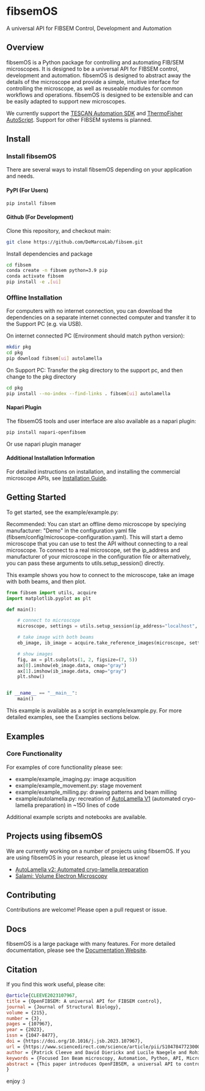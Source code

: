 # fibsemOS

A universal API for FIBSEM Control, Development and Automation

## Overview

fibsemOS is a Python package for controlling and automating FIB/SEM microscopes. It is designed to be a universal API for FIBSEM control, development and automation. fibsemOS is designed to abstract away the details of the microscope and provide a simple, intuitive interface for controlling the microscope, as well as reuseable modules for common workflows and operations. fibsemOS is designed to be extensible and can be easily adapted to support new microscopes.

We currently support the [TESCAN Automation SDK](https://www.tescan.com/en/products/automation-sdk/) and [ThermoFisher AutoScript](https://www.tescan.com/en/products/autoscript/). Support for other FIBSEM systems is planned.

## Install

### Install fibsemOS

There are several ways to install fibsemOS depending on your application and needs.

#### PyPI (For Users)

```bash
pip install fibsem 
```

#### Github (For Development)

Clone this repository, and checkout main:

```bash
git clone https://github.com/DeMarcoLab/fibsem.git
```

Install dependencies and package

```bash
cd fibsem
conda create -n fibsem python=3.9 pip
conda activate fibsem
pip install -e .[ui]

```

### Offline Installation
For computers with no internet connection, you can download the dependencies on a separate internet connected computer and transfer it to the Support PC (e.g. via USB).

On internet connected PC (Environment should match python version): 
```bash
mkdir pkg
cd pkg
pip download fibsem[ui] autolamella
```
On Support PC:
Transfer the pkg directory to the support pc, and then change to the pkg directory
```bash
cd pkg
pip install --no-index --find-links . fibsem[ui] autolamella
```

#### Napari Plugin

The fibsemOS tools and user interface are also available as a napari plugin:

```bash
pip install napari-openfibsem
```

Or use napari plugin manager

#### Additional Installation Information

For detailed instructions on installation, and installing the commercial microscope APIs, see [Installation Guide](INSTALLATION.md).

## Getting Started

To get started, see the example/example.py:

Recommended: You can start an offline demo microscope by speciying manufacturer: "Demo" in the configuration yaml file (fibsem/config/microscope-configuration.yaml). This will start a demo microscope that you can use to test the API without connecting to a real microscope. To connect to a real microscope, set the ip_address and manufacturer of your microscope in the configuration file or alternatively, you can pass these arguments to utils.setup_session() directly.

This example shows you how to connect to the microscope, take an image with both beams, and then plot.

```python
from fibsem import utils, acquire
import matplotlib.pyplot as plt

def main():

    # connect to microscope
    microscope, settings = utils.setup_session(ip_address="localhost", manufacturer="Demo")

    # take image with both beams
    eb_image, ib_image = acquire.take_reference_images(microscope, settings.image)

    # show images
    fig, ax = plt.subplots(1, 2, figsize=(7, 5))
    ax[0].imshow(eb_image.data, cmap="gray")
    ax[1].imshow(ib_image.data, cmap="gray")
    plt.show()


if __name__ == "__main__":
    main()

```

This example is available as a script in example/example.py.
For more detailed examples, see the Examples sections below.

## Examples

### Core Functionality

For examples of core functionality please see:

- example/example_imaging.py: image acqusition
- example/example_movement.py: stage movement
- example/example_milling.py: drawing patterns and beam milling
- example/autolamella.py: recreation of [AutoLamella V1](https://github.com/DeMarcoLab/autolamella) (automated cryo-lamella preparation) in ~150 lines of code

Additional example scripts and notebooks are available.

## Projects using fibsemOS

We are currently working on a number of projects using fibsemOS. If you are using fibsemOS in your research, please let us know!

- [AutoLamella v2: Automated cryo-lamella preparation](www.github.com/DeMarcoLab/autolamella)
- [Salami: Volume Electron Microscopy](www.github.com/DeMarcoLab/salami)

## Contributing

Contributions are welcome! Please open a pull request or issue.

## Docs

fibsemOS is a large package with many features. For more detailed documentation, please see the [Documentation Website](https://demarcolab.github.io/openfibsem-docs).

## Citation

If you find this work useful, please cite:

```bibtex
@article{CLEEVE2023107967,
title = {OpenFIBSEM: A universal API for FIBSEM control},
journal = {Journal of Structural Biology},
volume = {215},
number = {3},
pages = {107967},
year = {2023},
issn = {1047-8477},
doi = {https://doi.org/10.1016/j.jsb.2023.107967},
url = {https://www.sciencedirect.com/science/article/pii/S1047847723000308},
author = {Patrick Cleeve and David Dierickx and Lucile Naegele and Rohit Kannachel and Lachlan Burne and Genevieve Buckley and Sergey Gorelick and James C. Whisstock and Alex {de Marco}},
keywords = {Focused Ion Beam microscopy, Automation, Python, API, Microscopy, Controller},
abstract = {This paper introduces OpenFIBSEM, a universal API to control Focused Ion Beam Scanning Electron Microscopes (FIBSEM). OpenFIBSEM aims to improve the programmability and automation of electron microscopy workflows in structural biology research. The API is designed to be cross-platform, composable, and extendable: allowing users to use any portion of OpenFIBSEM to develop or integrate with other software tools. The package provides core functionality such as imaging, movement, milling, and manipulator control, as well as system calibration, alignment, and image analysis modules. Further, a library of reusable user interface components integrated with napari is provided, ensuring easy and efficient application development. OpenFIBSEM currently supports ThermoFisher and TESCAN hardware, with support for other manufacturers planned. To demonstrate the improved automation capabilities enabled by OpenFIBSEM, several example applications that are compatible with multiple hardware manufacturers are discussed. We argue that OpenFIBSEM provides the foundation for a cross-platform operating system and development ecosystem for FIBSEM systems. The API and applications are open-source and available on GitHub (https://github.com/DeMarcoLab/fibsem).}
}
```

enjoy :)

